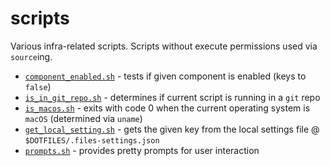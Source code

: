 # scripts

Various infra-related scripts. Scripts without execute permissions used via `source`ing.

- [`component_enabled.sh`](./component_enabled.sh) - tests if given component is enabled (keys to `false`)
- [`is_in_git_repo.sh`](./is_in_git_repo) - determines if current script is running in a `git` repo
- [`is_macos.sh`](./is_macos.sh) - exits with code 0 when the current operating system is `macOS` (determined via `uname`)
- [`get_local_setting.sh`](./get_local_setting.sh) - gets the given key from the local settings file @ `$DOTFILES/.files-settings.json`
- [`prompts.sh`](./prompts.sh) - provides pretty prompts for user interaction
